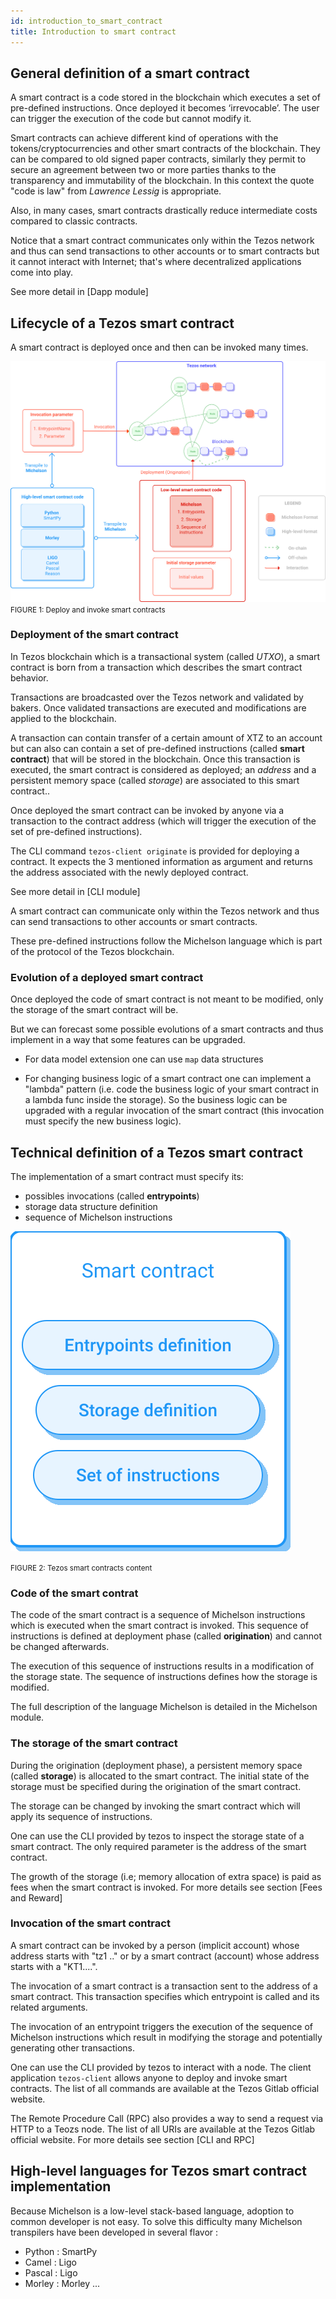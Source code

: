 ```yaml
---
id: introduction_to_smart_contract
title: Introduction to smart contract
---
```


## General definition of a smart contract

A smart contract is a code stored in the blockchain which executes a set of pre-defined instructions. Once deployed it becomes ‘irrevocable’. The user can trigger the execution of the code but cannot modify it. 

Smart contracts can achieve different kind of operations with the tokens/cryptocurrencies and other smart contracts of the blockchain. They can be compared to old signed paper contracts, similarly they permit to secure an agreement between two or more parties thanks to the transparency and immutability of the blockchain. In this context the quote "code is law" from _Lawrence Lessig_ is appropriate.

Also, in many cases, smart contracts drastically reduce intermediate costs compared to classic contracts.

Notice that a smart contract communicates only within the Tezos network and thus can send transactions to other accounts or to smart contracts but it cannot interact with Internet; that's where decentralized applications come into play.

See more detail in [Dapp module]

## Lifecycle of a Tezos smart contract

A smart contract is deployed once and then can be invoked many times.

![](../../static/img/tezos-basics/tezos_smart_contract_deploy_invoke.svg)
<small className="figure">FIGURE 1: Deploy and invoke smart contracts</small>

### Deployment of the smart contract

In Tezos blockchain which is a transactional system (called *UTXO*), a smart contract is born from a transaction which describes the smart contract behavior.

Transactions are broadcasted over the Tezos network and validated by bakers. Once validated transactions are executed and modifications are applied to the blockchain.

A transaction can contain transfer of a certain amount of XTZ to an account but can also can contain a set of pre-defined instructions (called **smart contract**) that will be stored in the blockchain. Once this transaction is executed, the smart contract is considered as deployed; an _address_ and a persistent memory space (called *storage*) are associated to this smart contract..

Once deployed the smart contract can be invoked by anyone via a transaction to the contract address (which will trigger the execution of the set of pre-defined instructions).

The CLI command `tezos-client originate` is provided for deploying a contract. It expects the 3 mentioned information as argument and returns the address associated with the newly deployed contract. 

See more detail in [CLI module]

A smart contract can communicate only within the Tezos network and thus can send transactions to other accounts or smart contracts.

These pre-defined instructions follow the Michelson language which is part of the protocol of the Tezos blockchain.

### Evolution of a deployed smart contract

Once deployed the code of smart contract is not meant to be modified, only the storage of the smart contract will be.

But we can forecast some possible evolutions of a smart contracts and thus implement in a way that some features can be upgraded.

- For data model extension one can use `map` data structures

- For changing business logic of a smart contract one can implement a "lambda" pattern (i.e. code the business logic of your smart contract in a lambda func inside the storage). So the business logic can be upgraded with a regular invocation of the smart contract (this invocation must specify the new business logic).



## Technical definition of a Tezos smart contract

The implementation of a smart contract must specify its:
- possibles invocations (called **entrypoints**)
- storage data structure definition 
- sequence of Michelson instructions

![](../../static/img/tezos-basics/tezos_smart_contract_content.svg)

<small className="figure">FIGURE 2: Tezos smart contracts content</small>

### Code of the smart contrat

The code of the smart contract is a sequence of Michelson instructions which is executed when the smart contract is invoked. 
This sequence of instructions is defined at deployment phase (called **origination**) and cannot be changed afterwards. 

The execution of this sequence of instructions results in a modification of the storage state. The sequence of instructions defines how the storage is modified.

The full description of the language Michelson is detailed in the Michelson module.


### The storage of the smart contract

During the origination (deployment phase), a persistent memory space (called **storage**) is allocated to the smart contract. The initial state of the storage must be specified during the origination of the smart contract.

The storage can be changed by invoking the smart contract which will apply its sequence of instructions.

One can use the CLI provided by tezos to inspect the storage state of a smart contract. The only required parameter is the address of the smart contract.

The growth of the storage (i.e; memory allocation of extra space) is paid as fees when the smart contract is invoked.
For more details see section [Fees and Reward]

### Invocation of the smart contract

A smart contract can be invoked by a person (implicit account) whose address starts with "tz1 .." or by a smart contract (account) whose address starts with a "KT1....".

The invocation of a smart contract is a transaction sent to the address of a smart contract. This transaction specifies which entrypoint is called and its related arguments. 

The invocation of an entrypoint triggers the execution of the sequence of Michelson instructions which result in modifying the storage and potentially generating other transactions.

One can use the CLI provided by tezos to interact with a node. The client application `tezos-client` allows anyone to deploy and invoke smart contracts.
The list of all commands are available at the Tezos Gitlab official website.

The Remote Procedure Call (RPC) also provides a way to send a request via HTTP to a Teozs node. 
The list of all URIs are available at the Tezos Gitlab official website.
For more details see section [CLI and RPC]


## High-level languages for Tezos smart contract implementation

Because Michelson is a low-level stack-based language, adoption to common developer is not easy. To solve this difficulty many Michelson transpilers have been developed in several flavor :

- Python : SmartPy
- Camel : Ligo
- Pascal : Ligo
- Morley : Morley
...
